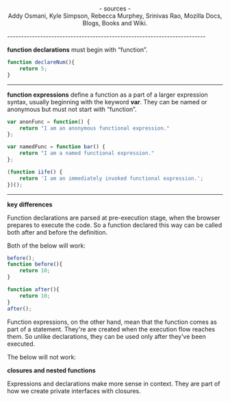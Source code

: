 <p align="center">
- sources -
<br>
Addy Osmani, Kyle Simpson, Rebecca Murphey, Srinivas Rao, 
Mozilla Docs, Blogs, Books and Wiki.
</p>
------------------------------------------------------------------------

**function declarations** must begin with “function”.
```javascript
function declareNum(){
    return 5;
}
```
------------------------------------------------------------------------

**function expressions** define a function as a part of a larger expression syntax, usually beginning with the keyword **var**. They can be named or anonymous but must not start with “function”.
```javascript
var anonFunc = function() {
    return "I am an anonymous functional expression."
};
```
```javascript
var namedFunc = function bar() {
    return "I am a named functional expression."
};
```

```javascript
(function iife() {
    return 'I am an immediately invoked functional expression.';
})();
```

------------------------------------------------------------------------

**key differences**

Function declarations are parsed at pre-execution stage, when the browser 
prepares to execute the code. So a function declared this way can be called both after and before the definition.

Both of the below will work:

```javascript
before();
function before(){
    return 10;
}
```

```javascript
function after(){
    return 10;
}
after();
```

Function expressions, on the other hand, mean that the function comes as part of a statement. They're are created when the execution flow reaches them. So unlike declarations, they can be used only after they've been executed.

The below will not work:


**closures and nested functions**

Expressions and declarations make more sense in context. They are part of how we create private interfaces with closures.




